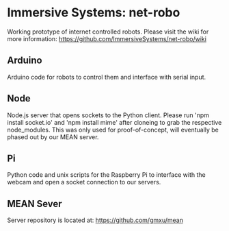 Immersive Systems: net-robo
===========================

Working prototype of internet controlled robots. Please visit the wiki for more information: https://github.com/ImmersiveSystems/net-robo/wiki

Arduino
-------
Arduino code for robots to control them and interface with serial input.

Node
----
Node.js server that opens sockets to the Python client. Please run 'npm install socket.io' and 'npm install mime' after cloneing to grab the respective node_modules. This was only used for proof-of-concept, will eventually be phased out by our MEAN server.

Pi
------
Python code and unix scripts for the Raspberry Pi to interface with the webcam and open a socket connection to our servers.


MEAN Sever
----------
Server repository is located at: https://github.com/gmxu/mean
